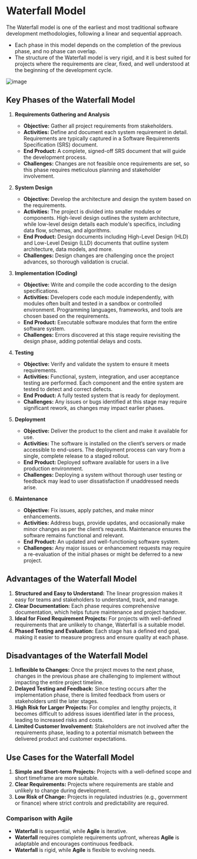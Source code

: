 # Waterfall Model 
The Waterfall model is one of the earliest and most traditional software development methodologies, following a linear and sequential approach.  
- Each phase in this model depends on the completion of the previous phase, and no phase can overlap.  
- The structure of the Waterfall model is very rigid, and it is best suited for projects where the requirements are clear, fixed, and well understood at the beginning of the development cycle. 

![image](https://github.com/user-attachments/assets/69f48069-d413-4c7e-9343-e4970ddbce6b)

## Key Phases of the Waterfall Model
1. **Requirements Gathering and Analysis**
   - **Objective:** Gather all project requirements from stakeholders.
   - **Activities:** Define and document each system requirement in detail. Requirements are typically captured in a Software Requirements Specification (SRS) document.
   - **End Product:** A complete, signed-off SRS document that will guide the development process.
   - **Challenges:** Changes are not feasible once requirements are set, so this phase requires meticulous planning and stakeholder involvement.

2. **System Design**
   - **Objective:** Develop the architecture and design the system based on the requirements.
   - **Activities:** The project is divided into smaller modules or components. High-level design outlines the system architecture, while low-level design details each module's specifics, including data flow, schemas, and algorithms.
   - **End Product:** Design documents including High-Level Design (HLD) and Low-Level Design (LLD) documents that outline system architecture, data models, and more.
   - **Challenges:** Design changes are challenging once the project advances, so thorough validation is crucial.

3. **Implementation (Coding)**
   - **Objective:** Write and compile the code according to the design specifications.
   - **Activities:** Developers code each module independently, with modules often built and tested in a sandbox or controlled environment. Programming languages, frameworks, and tools are chosen based on the requirements.
   - **End Product:** Executable software modules that form the entire software system.
   - **Challenges:** Errors discovered at this stage require revisiting the design phase, adding potential delays and costs.

4. **Testing**
   - **Objective:** Verify and validate the system to ensure it meets requirements.
   - **Activities:** Functional, system, integration, and user acceptance testing are performed. Each component and the entire system are tested to detect and correct defects.
   - **End Product:** A fully tested system that is ready for deployment.
   - **Challenges:** Any issues or bugs identified at this stage may require significant rework, as changes may impact earlier phases.

5. **Deployment**
   - **Objective:** Deliver the product to the client and make it available for use.
   - **Activities:** The software is installed on the client’s servers or made accessible to end-users. The deployment process can vary from a single, complete release to a staged rollout.
   - **End Product:** Deployed software available for users in a live production environment.
   - **Challenges:** Deploying a system without thorough user testing or feedback may lead to user dissatisfaction if unaddressed needs arise.

6. **Maintenance**
   - **Objective:** Fix issues, apply patches, and make minor enhancements.
   - **Activities:** Address bugs, provide updates, and occasionally make minor changes as per the client’s requests. Maintenance ensures the software remains functional and relevant.
   - **End Product:** An updated and well-functioning software system.
   - **Challenges:** Any major issues or enhancement requests may require a re-evaluation of the initial phases or might be deferred to a new project.

## Advantages of the Waterfall Model
1. **Structured and Easy to Understand:** The linear progression makes it easy for teams and stakeholders to understand, track, and manage.
2. **Clear Documentation:** Each phase requires comprehensive documentation, which helps future maintenance and project handover.
3. **Ideal for Fixed Requirement Projects:** For projects with well-defined requirements that are unlikely to change, Waterfall is a suitable model.
4. **Phased Testing and Evaluation:** Each stage has a defined end goal, making it easier to measure progress and ensure quality at each phase.

## Disadvantages of the Waterfall Model
1. **Inflexible to Changes:** Once the project moves to the next phase, changes in the previous phase are challenging to implement without impacting the entire project timeline.
2. **Delayed Testing and Feedback:** Since testing occurs after the implementation phase, there is limited feedback from users or stakeholders until the later stages.
3. **High Risk for Larger Projects:** For complex and lengthy projects, it becomes difficult to address issues identified later in the process, leading to increased risks and costs.
4. **Limited Customer Involvement:** Stakeholders are not involved after the requirements phase, leading to a potential mismatch between the delivered product and customer expectations.

## Use Cases for the Waterfall Model
1. **Simple and Short-term Projects:** Projects with a well-defined scope and short timeframe are more suitable.
2. **Clear Requirements:** Projects where requirements are stable and unlikely to change during development.
3. **Low Risk of Change:** Projects in regulated industries (e.g., government or finance) where strict controls and predictability are required.

### Comparison with Agile
- **Waterfall** is sequential, while **Agile** is iterative.
- **Waterfall** requires complete requirements upfront, whereas **Agile** is adaptable and encourages continuous feedback.
- **Waterfall** is rigid, while **Agile** is flexible to evolving needs.
